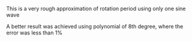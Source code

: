 This is a very rough approximation of rotation period using only one sine wave

A better result was achieved using polynomial of 8th degree, where the error was less than 1%
